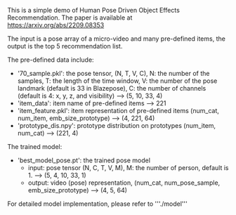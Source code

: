This is a simple demo of Human Pose Driven Object Effects Recommendation. The paper is available at https://arxiv.org/abs/2209.08353

The input is a pose array of a micro-video and many pre-defined items, the output is the top 5 recommendation list.

The pre-defined data include:
- '70_sample.pkl': the pose tensor, (N, T, V, C), N: the number of the samples, T: the length of the time window, V: the number of the pose landmark (default is 33 in Blazepose), C: the number of channels (default is 4: x, y, z, and visibility) --> (5, 10, 33, 4)
- 'item_data': item name of pre-defined items --> 221
- 'item_feature.pkl': item representation of pre-defined items (num_cat, num_item, emb_size_prototype) --> (4, 221, 64)
- 'prototype_dis.npy': prototype distribution on prototypes (num_item, num_cat) --> (221, 4)

The trained model:
- 'best_model_pose.pt': the trained pose model
  - input: pose tensor (N, C, T, V, M), M: the number of person, default is 1. --> (5, 4, 10, 33, 1)
  - output: video (pose) representation, (num_cat, num_pose_sample, emb_size_prototype) --> (4, 5, 64)

For detailed model implementation, please refer to '''./model'''